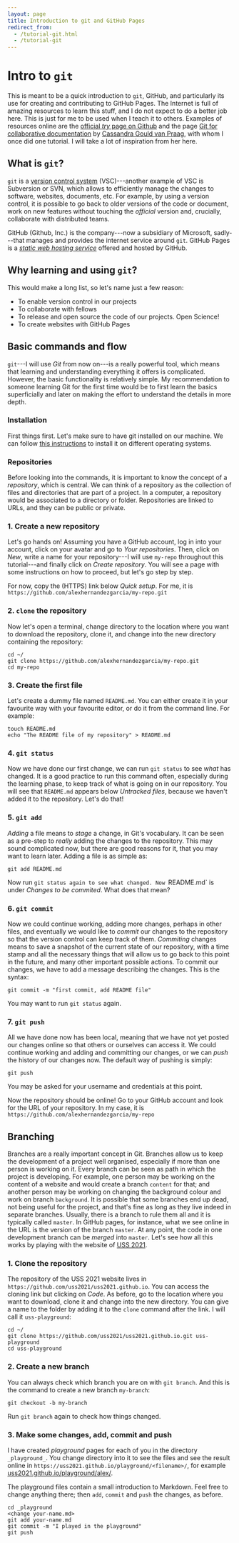 ```yaml
---
layout: page
title: Introduction to git and GitHub Pages
redirect_from:
  - /tutorial-git.html
  - /tutorial-git
---
```

# Intro to `git`

This is meant to be a quick introduction to `git`, GitHub, and particularly its use for creating and contributing to GitHub Pages. The Internet is full of amazing resources to learn this stuff, and I do not expect to do a better job here. This is just for me to be used when I teach it to others. Examples of resources online are the [official _try_ page on Github](https://try.github.io/) and the page [Git for collaborative documentation](https://cassgvp.github.io/github-for-collaborative-documentation/) by [Cassandra Gould van Praag](https://www.win.ox.ac.uk/people/cassandra-gould-van-praag), with whom I once did one tutorial. I will take a lot of inspiration from her here.

## What is `git`?

`git` is a [version control system](https://en.wikipedia.org/wiki/Version_control) (VSC)---another example of VSC is Subversion or SVN, which allows to efficiently manage the changes to software, websites, documents, etc. For example, by using a version control, it is possible to go back to older versions of the code or document, work on new features without touching the _official_ version and, crucially, collaborate with distributed teams.

GitHub (Github, Inc.) is the company---now a subsidiary of Microsoft, sadly---that manages and provides the internet service around `git`. GitHub Pages is a [_static web hosting service_](https://en.wikipedia.org/wiki/Static_web_page) offered and hosted by GitHub.

## Why learning and using `git`?

This would make a long list, so let's name just a few reason:

* To enable version control in our projects
* To collaborate with fellows
* To release and open source the code of our projects. Open Science!
* To create websites with GitHub Pages

## Basic commands and flow

`git`---I will use _Git_ from now on---is a really powerful tool, which means that learning and understanding everything it offers is complicated. However, the basic functionality is relatively simple. My recommendation to someone learning Git for the first time would be to first learn the basics superficially and later on making the effort to understand the details in more depth.

### Installation

First things first. Let's make sure to have git installed on our machine. We can follow [this instructions](https://github.com/git-guides/install-git) to install it on different operating systems.

### Repositories

Before looking into the commands, it is important to know the concept of a _repository_, which is central. We can think of a repository as the collection of files and directories that are part of a project. In a computer, a repository would be associated to a directory or folder. Repositories are linked to URLs, and they can be public or private.

### 1. Create a new repository

Let's go hands on! Assuming you have a GitHub account, log in into your account, click on your avatar and go to _Your repositories_. Then, click on _New_, write a name for your repository---I will use `my-repo` throughout this tutorial---and finally click on _Create repository_. You will see a page with some instructions on how to proceed, but let's go step by step. 

For now, copy the (HTTPS) link below _Quick setup_. For me, it is `https://github.com/alexhernandezgarcia/my-repo.git`

### 2. `clone` the repository

Now let's open a terminal, change directory to the location where you want to download the repository, clone it, and change into the new directory containing the repository:

```
cd ~/
git clone https://github.com/alexhernandezgarcia/my-repo.git 
cd my-repo
```

### 3. Create the first file

Let's create a dummy file named `README.md`. You can either create it in your favourite way with your favourite editor, or do it from the command line. For example:

```
touch README.md
echo "The README file of my repository" > README.md
```

### 4. `git status`

Now we have done our first change, we can run `git status` to see _what_ has changed. It is a good practice to run this command often, especially during the learning phase, to keep track of what is going on in our repository. You will see that `README.md` appears below _Untracked files_, because we haven't added it to the repository. Let's do that!

### 5. `git add`

_Adding_ a file means to _stage_ a change, in Git's vocabulary. It can be seen as a pre-step to _really_ adding the changes to the repository. This may sound complicated now, but there are good reasons for it, that you may want to learn later. Adding a file is as simple as:

```
git add README.md
```

Now run `git status again to see what changed. Now `README.md` is under _Changes to be commited_. What does that mean?

### 6. `git commit`

Now we could continue working, adding more changes, perhaps in other files, and eventually we would like to _commit_ our changes to the repository so that the version control can keep track of them. _Commiting_ changes means to save a snapshot of the current state of our repository, with a time stamp and all the necessary things that will allow us to go back to this point in the future, and many other important possible actions. To commit our changes, we have to add a message describing the changes. This is the syntax:

```
git commit -m "first commit, add README file"
```

You may want to run `git status` again.

### 7. `git push`

All we have done now has been local, meaning that we have not yet posted our changes online so that others or ourselves can access it. We could continue working and adding and committing our changes, or we can _push_ the history of our changes now. The default way of pushing is simply:

```
git push
```

You may be asked for your username and credentials at this point.

Now the repository should be online! Go to your GitHub account and look for the URL of your repository. In my case, it is `https://github.com/alexhernandezgarcia/my-repo`

## Branching

Branches are a really important concept in Git. Branches allow us to keep the development of a project well organised, especially if more than one person is working on it. Every branch can be seen as path in which the project is developing. For example, one person may be working on the content of a website and would create a branch `content` for that; and another person may be working on changing the background colour and work on branch `background`. It is possible that some branches end up dead, not being useful for the project, and that's fine as long as they live indeed in separate branches. Usually, there is a branch to rule them all and it is typically called `master`. In GitHub pages, for instance, what we see online in the URL is the version of the branch `master`. At any point, the code in one development branch can be _merged_ into `master`. Let's see how all this works by playing with the website of [USS 2021](https://uss2021.github.io/).

### 1. Clone the repository

The repository of the USS 2021 website lives in `https://github.com/uss2021/uss2021.github.io`. You can access the cloning link but clicking on _Code_. As before, go to the location where you want to download, clone it and change into the new directory. You can give a name to the folder by adding it to the `clone` command after the link. I will call it `uss-playground`:

```
cd ~/
git clone https://github.com/uss2021/uss2021.github.io.git uss-playground
cd uss-playground
```

### 2. Create a new branch

You can always check which branch you are on with `git branch`. And this is the command to create a new branch `my-branch`:

```
git checkout -b my-branch
```

Run `git branch` again to check how things changed.

### 3. Make some changes, add, commit and push

I have created _playground_ pages for each of you in the directory `_playground_`. You change directory into it to see the files and see the result online in `https://uss2021.github.io/playground/<filename>/`, for example [uss2021.github.io/playground/alex/](https://uss2021.github.io/playground/alex/).

The playground files contain a small introduction to Markdown. Feel free to change anything there; then `add`, `commit` and `push` the changes, as before.

```
cd _playground
<change your-name.md>
git add your-name.md
git commit -m "I played in the playground"
git push
```
